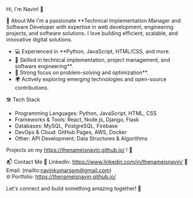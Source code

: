Hi, I'm Navin! 👋

🚀 About Me
I'm a passionate **Technical Implementation Manager and Software Developer with expertise in web development, engineering projects, and software solutions. 
I love building efficient, scalable, and innovative digital solutions.

- 💻 Experienced in **Python, JavaScript, HTML/CSS, and more.
- 🔧 Skilled in technical implementation, project management, and software engineering**.
- 🎯 Strong focus on problem-solving and optimization**.
- 🌍 Actively exploring emerging technologies and open-source contributions.

🛠️ Tech Stack
- Programming Languages: Python, JavaScript, HTML, CSS
- Frameworks & Tools: React, Node.js, Django, Flask
- Databases: MySQL, PostgreSQL, Firebase
- DevOps & Cloud: GitHub Pages, AWS, Docker
- Other: API Development, Data Structures & Algorithms

Projects on my https://thenameisnavin.github.io/ ! 🚀

📬 Contact Me
💼 LinkedIn: https://www.linkedin.com/in/thenameisnavin/
📧 Email: (mailto:navinkumarspm@gmail.com)  
🌐 Portfolio: https://thenameisnavin.github.io/

Let's connect and build something amazing together! 🚀

